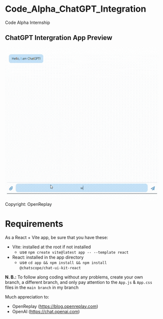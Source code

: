 # Code_Alpha_ChatGPT_Integration
Code Alpha Internship

## ChatGPT Intergration App Preview
<img src="ChatGPT-Bot.gif" />
Copyright: OpenReplay

# Requirements
As a React + Vite app, be sure that you have these:
- Vite: installed at the root if not installed
    -  use <code>npm create vite@latest app -- --template react</code>
- React: installed in the app directory
    -  use <code>cd app && npm install && npm install @chatscope/chat-ui-kit-react</code>

<strong>N. B.:</strong> To follow along coding without any problems, create your own branch, a different
branch, and only pay attention to the <code>App.js</code> & <code>App.css</code> files
in the <code>main branch</code> in my branch

Much appreciation to:
- OpenReplay (https://blog.openreplay.com)
- OpenAI (https://chat.openai.com)

